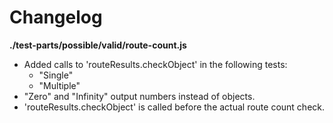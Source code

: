 # Changelog

**./test-parts/possible/valid/route-count.js**
* Added calls to 'routeResults.checkObject' in the following tests:
	* "Single"
	* "Multiple"
* "Zero" and "Infinity" output numbers instead of objects.
* 'routeResults.checkObject' is called before the actual route count check.